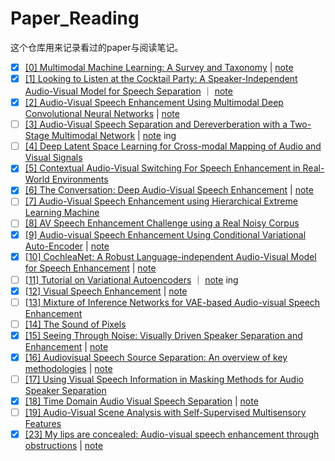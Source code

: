 # Paper_Reading

这个仓库用来记录看过的paper与阅读笔记。

- [x] [[0] Multimodal Machine Learning: A Survey and Taxonomy](https://arxiv.org/abs/1705.09406) | [note](./notes/note_0.md)
- [x] [[1] Looking to Listen at the Cocktail Party: A Speaker-Independent Audio-Visual Model for Speech Separation](https://arxiv.org/abs/1804.03619) ｜ [note](./notes/note_1.md)
- [x] [[2] Audio-Visual Speech Enhancement Using Multimodal Deep Convolutional Neural Networks](https://arxiv.org/abs/1703.10893) | [note](./notes/note_2.md)
- [ ] [[3] Audio-Visual Speech Separation and Dereverberation with a Two-Stage Multimodal Network](https://arxiv.org/abs/1909.07352) | [note](./notes/note_3.md) ing
- [ ] [[4] Deep Latent Space Learning for Cross-modal Mapping of Audio and Visual Signals](https://arxiv.org/abs/1909.08685)
- [x] [[5] Contextual Audio-Visual Switching For Speech Enhancement in Real-World Environments](https://arxiv.org/abs/1808.09825)
- [x] [[6] The Conversation: Deep Audio-Visual Speech Enhancement](https://arxiv.org/abs/1804.04121) | [note](./notes/note_6.md)
- [ ] [[7] Audio-Visual Speech Enhancement using Hierarchical Extreme Learning Machine](https://ieeexplore.ieee.org/document/8903105)
- [ ] [[8] AV Speech Enhancement Challenge using a Real Noisy Corpus](https://arxiv.org/abs/1910.00424)
- [x] [[9] Audio-visual Speech Enhancement Using Conditional Variational Auto-Encoder](https://arxiv.org/abs/1908.02590) | [note](./notes/note_9.md)
- [x] [[10] CochleaNet: A Robust Language-independent Audio-Visual Model for Speech Enhancement](https://arxiv.org/abs/1909.10407) | [note](./notes/note_10.md)
- [ ] [[11] Tutorial on Variational Autoencoders](https://arxiv.org/abs/1606.05908) ｜ [note](./notes/note_11.md) ing
- [x] [[12] Visual Speech Enhancement](https://arxiv.org/abs/1711.08789) | [note](./notes/note_12.md)
- [ ] [[13] Mixture of Inference Networks for VAE-based Audio-visual Speech Enhancement](https://arxiv.org/abs/1912.10647)
- [ ] [[14] The Sound of Pixels](https://arxiv.org/abs/1804.03160)
- [x] [[15] Seeing Through Noise: Visually Driven Speaker Separation and Enhancement](https://arxiv.org/abs/1708.06767) | [note](./notes/note_15.md)
- [x] [[16] Audiovisual Speech Source Separation: An overview of key methodologies](https://ieeexplore.ieee.org/abstract/document/6784034) | [note](./notes/note_16.md)
- [ ] [[17] Using Visual Speech Information in Masking Methods for Audio Speaker Separation](https://ieeexplore.ieee.org/document/8361019)
- [x] [[18] Time Domain Audio Visual Speech Separation](https://arxiv.org/abs/1904.03760) | [note](./notes/note_18.md)
- [ ] [[19] Audio-Visual Scene Analysis with Self-Supervised Multisensory Features](https://arxiv.org/abs/1804.03641)
- [x] [[23] My lips are concealed: Audio-visual speech enhancement through obstructions](https://arxiv.org/abs/1907.04975) | [note](./notes/note_23.md)
